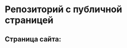 # Репозиторий с публичной страницей
## Страница сайта:
<!--Здесь будет ссылка на публичную страницу>